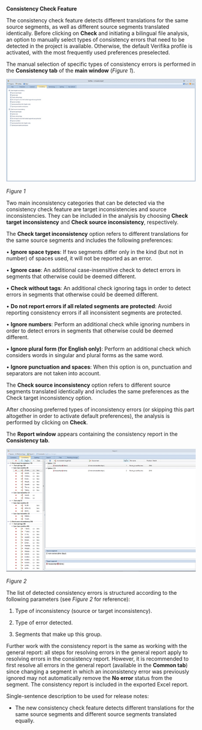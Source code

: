 **Consistency Check Feature**

The consistency check feature detects different translations for the same source
segments, as well as different source segments translated identically. Before
clicking on **Check** and initiating a bilingual file analysis, an option to
manually select types of consistency errors that need to be detected in the
project is available. Otherwise, the default Verifika profile is activated, with
the most frequently used preferences preselected.

The manual selection of specific types of consistency errors is performed in the
**Consistency tab** of the **main window** (*Figure 1*).

![](images/Verifika1.png)

*Figure 1*

Two main inconsistency categories that can be detected via the consistency check
feature are target inconsistencies and source inconsistencies. They can be
included in the analysis by choosing **Check target inconsistency** and **Check
source inconsistency**, respectively.

The **Check target inconsistency** option refers to different translations for
the same source segments and includes the following preferences:

• **Ignore space types**: If two segments differ only in the kind (but not in
number) of spaces used, it will not be reported as an error.

• **Ignore case**: An additional case-insensitive check to detect errors in
segments that otherwise could be deemed different.

• **Check without tags**: An additional check ignoring tags in order to detect
errors in segments that otherwise could be deemed different.

• **Do not report errors if all related segments are protected**: Avoid
reporting consistency errors if all inconsistent segments are protected.

• **Ignore numbers**: Perform an additional check while ignoring numbers in
order to detect errors in segments that otherwise could be deemed different.

• **Ignore plural form (for English only)**: Perform an additional check which
considers words in singular and plural forms as the same word.

• **Ignore punctuation and spaces**: When this option is on, punctuation and
separators are not taken into account.

The **Check source inconsistency** option refers to different source segments
translated identically and includes the same preferences as the Check target
inconsistency option.

After choosing preferred types of inconsistency errors (or skipping this part
altogether in order to activate default preferences), the analysis is performed
by clicking on **Check**.

The **Report window** appears containing the consistency report in the
**Consistency tab**.

![](images/Verifika2.png)

*Figure 2*

The list of detected consistency errors is structured according to the following
parameters (see *Figure 2* for reference):

1.  Type of inconsistency (source or target inconsistency).

2.  Type of error detected.

3.  Segments that make up this group.

Further work with the consistency report is the same as working with the general
report: all steps for resolving errors in the general report apply to resolving
errors in the consistency report. However, it is recommended to first resolve
all errors in the general report (available in the **Common tab**) since
changing a segment in which an inconsistency error was previously ignored may
not automatically remove the **No error** status from the segment. The
consistency report is included in the exported Excel report.

Single-sentence description to be used for release notes:

-   The new consistency check feature detects different translations for the
    same source segments and different source segments translated equally.
